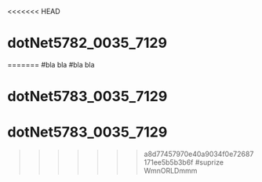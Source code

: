 <<<<<<< HEAD
# dotNet5782_0035_7129
=======
#bla bla
#bla bla
# dotNet5783_0035_7129
# dotNet5783_0035_7129
>>>>>>> a8d77457970e40a9034f0e72687171ee5b5b3b6f
#suprize WmnORLDmmm